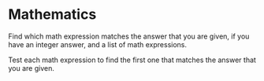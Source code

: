 # Mathematics
Find which math expression matches the answer that you are given, if you have an integer answer, and a list of math expressions.
 
Test each math expression to find the first one that matches the answer that you are given.



